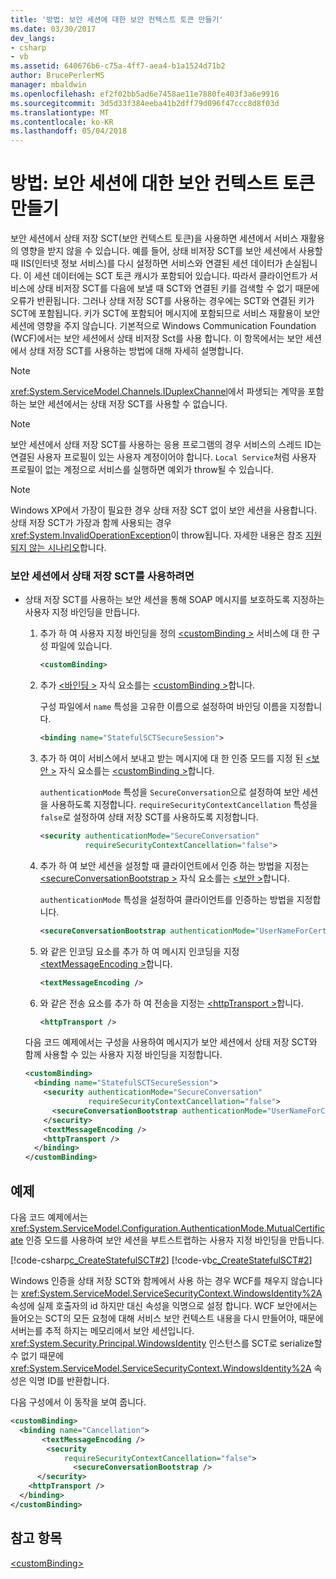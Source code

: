 ```yaml
---
title: '방법: 보안 세션에 대한 보안 컨텍스트 토큰 만들기'
ms.date: 03/30/2017
dev_langs:
- csharp
- vb
ms.assetid: 640676b6-c75a-4ff7-aea4-b1a1524d71b2
author: BrucePerlerMS
manager: mbaldwin
ms.openlocfilehash: ef2f02bb5ad6e7458ae11e7880fe403f3a6e9916
ms.sourcegitcommit: 3d5d33f384eeba41b2dff79d096f47ccc8d8f03d
ms.translationtype: MT
ms.contentlocale: ko-KR
ms.lasthandoff: 05/04/2018
---
```

# <a name="how-to-create-a-security-context-token-for-a-secure-session"></a>방법: 보안 세션에 대한 보안 컨텍스트 토큰 만들기
보안 세션에서 상태 저장 SCT(보안 컨텍스트 토큰)을 사용하면 세션에서 서비스 재활용의 영향을 받지 않을 수 있습니다. 예를 들어, 상태 비저장 SCT를 보안 세션에서 사용할 때 IIS(인터넷 정보 서비스)를 다시 설정하면 서비스와 연결된 세션 데이터가 손실됩니다. 이 세션 데이터에는 SCT 토큰 캐시가 포함되어 있습니다. 따라서 클라이언트가 서비스에 상태 비저장 SCT를 다음에 보낼 때 SCT와 연결된 키를 검색할 수 없기 때문에 오류가 반환됩니다. 그러나 상태 저장 SCT를 사용하는 경우에는 SCT와 연결된 키가 SCT에 포함됩니다. 키가 SCT에 포함되어 메시지에 포함되므로 서비스 재활용이 보안 세션에 영향을 주지 않습니다. 기본적으로 Windows Communication Foundation (WCF)에서는 보안 세션에서 상태 비저장 Sct를 사용 합니다. 이 항목에서는 보안 세션에서 상태 저장 SCT를 사용하는 방법에 대해 자세히 설명합니다.  
  
> [!NOTE]
>  <xref:System.ServiceModel.Channels.IDuplexChannel>에서 파생되는 계약을 포함하는 보안 세션에서는 상태 저장 SCT를 사용할 수 없습니다.  
  
> [!NOTE]
>  보안 세션에서 상태 저장 SCT를 사용하는 응용 프로그램의 경우 서비스의 스레드 ID는 연결된 사용자 프로필이 있는 사용자 계정이어야 합니다. `Local Service`처럼 사용자 프로필이 없는 계정으로 서비스를 실행하면 예외가 throw될 수 있습니다.  
  
> [!NOTE]
>  Windows XP에서 가장이 필요한 경우 상태 저장 SCT 없이 보안 세션을 사용합니다. 상태 저장 SCT가 가장과 함께 사용되는 경우 <xref:System.InvalidOperationException>이 throw됩니다. 자세한 내용은 참조 [지원 되지 않는 시나리오](../../../../docs/framework/wcf/feature-details/unsupported-scenarios.md)합니다.  
  
### <a name="to-use-stateful-scts-in-a-secure-session"></a>보안 세션에서 상태 저장 SCT를 사용하려면  
  
-   상태 저장 SCT를 사용하는 보안 세션을 통해 SOAP 메시지를 보호하도록 지정하는 사용자 지정 바인딩을 만듭니다.  
  
    1.  추가 하 여 사용자 지정 바인딩을 정의 [ \<customBinding >](../../../../docs/framework/configure-apps/file-schema/wcf/custombinding.md) 서비스에 대 한 구성 파일에 있습니다.  
  
        ```xml  
        <customBinding>  
        ```  
  
    2.  추가 [ \<바인딩 >](../../../../docs/framework/misc/binding.md) 자식 요소를는 [ \<customBinding >](../../../../docs/framework/configure-apps/file-schema/wcf/custombinding.md)합니다.  
  
         구성 파일에서 `name` 특성을 고유한 이름으로 설정하여 바인딩 이름을 지정합니다.  
  
        ```xml  
        <binding name="StatefulSCTSecureSession">  
        ```  
  
    3.  추가 하 여이 서비스에서 보내고 받는 메시지에 대 한 인증 모드를 지정 된 [ \<보안 >](../../../../docs/framework/configure-apps/file-schema/wcf/security-of-custombinding.md) 자식 요소를는 [ \<customBinding >](../../../../docs/framework/configure-apps/file-schema/wcf/custombinding.md)합니다.  
  
         `authenticationMode` 특성을 `SecureConversation`으로 설정하여 보안 세션을 사용하도록 지정합니다. `requireSecurityContextCancellation` 특성을 `false`로 설정하여 상태 저장 SCT를 사용하도록 지정합니다.  
  
        ```xml  
        <security authenticationMode="SecureConversation"  
                  requireSecurityContextCancellation="false">  
        ```  
  
    4.  추가 하 여 보안 세션을 설정할 때 클라이언트에서 인증 하는 방법을 지정는 [ \<secureConversationBootstrap >](../../../../docs/framework/configure-apps/file-schema/wcf/secureconversationbootstrap.md) 자식 요소를는 [ \<보안 >](../../../../docs/framework/configure-apps/file-schema/wcf/security-of-custombinding.md)합니다.  
  
         `authenticationMode` 특성을 설정하여 클라이언트를 인증하는 방법을 지정합니다.  
  
        ```xml  
        <secureConversationBootstrap authenticationMode="UserNameForCertificate" />  
        ```  
  
    5.  와 같은 인코딩 요소를 추가 하 여 메시지 인코딩을 지정 [ \<textMessageEncoding >](../../../../docs/framework/configure-apps/file-schema/wcf/textmessageencoding.md)합니다.  
  
        ```xml  
        <textMessageEncoding />  
        ```  
  
    6.  와 같은 전송 요소를 추가 하 여 전송을 지정는 [ \<httpTransport >](../../../../docs/framework/configure-apps/file-schema/wcf/httptransport.md)합니다.  
  
        ```xml  
        <httpTransport />  
        ```  
  
     다음 코드 예제에서는 구성을 사용하여 메시지가 보안 세션에서 상태 저장 SCT와 함께 사용할 수 있는 사용자 지정 바인딩을 지정합니다.  
  
    ```xml  
    <customBinding>  
      <binding name="StatefulSCTSecureSession">  
        <security authenticationMode="SecureConversation"  
                  requireSecurityContextCancellation="false">  
          <secureConversationBootstrap authenticationMode="UserNameForCertificate" />  
        </security>  
        <textMessageEncoding />  
        <httpTransport />  
      </binding>  
    </customBinding>  
    ```  
  
## <a name="example"></a>예제  
 다음 코드 예제에서는 <xref:System.ServiceModel.Configuration.AuthenticationMode.MutualCertificate> 인증 모드를 사용하여 보안 세션을 부트스트랩하는 사용자 지정 바인딩을 만듭니다.  
  
 [!code-csharp[c_CreateStatefulSCT#2](../../../../samples/snippets/csharp/VS_Snippets_CFX/c_createstatefulsct/cs/secureservice.cs#2)]
 [!code-vb[c_CreateStatefulSCT#2](../../../../samples/snippets/visualbasic/VS_Snippets_CFX/c_createstatefulsct/vb/secureservice.vb#2)]  
  
 Windows 인증을 상태 저장 SCT와 함께에서 사용 하는 경우 WCF를 채우지 않습니다는 <xref:System.ServiceModel.ServiceSecurityContext.WindowsIdentity%2A> 속성에 실제 호출자의 id 하지만 대신 속성을 익명으로 설정 합니다. WCF 보안에서는 들어오는 SCT의 모든 요청에 대해 서비스 보안 컨텍스트 내용을 다시 만들어야, 때문에 서버는를 추적 하지는 메모리에서 보안 세션입니다. <xref:System.Security.Principal.WindowsIdentity> 인스턴스를 SCT로 serialize할 수 없기 때문에 <xref:System.ServiceModel.ServiceSecurityContext.WindowsIdentity%2A> 속성은 익명 ID를 반환합니다.  
  
 다음 구성에서 이 동작을 보여 줍니다.  
  
```xml  
<customBinding>  
  <binding name="Cancellation">  
       <textMessageEncoding />  
        <security   
            requireSecurityContextCancellation="false">  
              <secureConversationBootstrap />  
      </security>  
    <httpTransport />  
  </binding>  
</customBinding>  
```  
  
## <a name="see-also"></a>참고 항목  
 [\<customBinding>](../../../../docs/framework/configure-apps/file-schema/wcf/custombinding.md)
